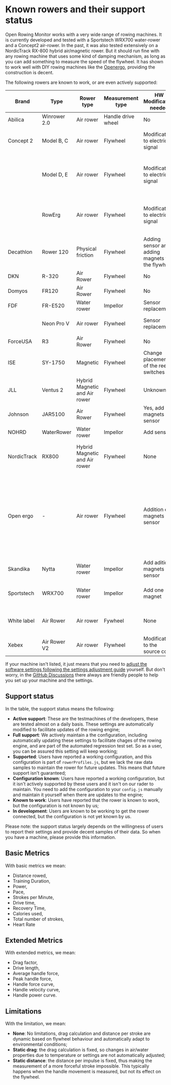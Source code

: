 # Known rowers and their support status

Open Rowing Monitor works with a very wide range of rowing machines. It is currently developed and tested with a Sportstech WRX700 water-rower and a Concept2 air-rower. In the past, it was also tested extensively on a NordicTrack RX-800 hybrid air/magnetic rower. But it should run fine with any rowing machine that uses some kind of damping mechanism, as long as you can add something to measure the speed of the flywheel. It has shown to work well with DIY rowing machines like the [Openergo](https://openergo.webs.com/), providing the construction is decent.

The following rowers are known to work, or are even actively supported:

| Brand | Type | Rower type | Measurement type | HW Modification needed | Support status | Rower profile | Basic Metrics | Advanced Metrics | Limitations | Remarks |
| ----- | ---- | ---- | ---- | ---- | ---- | ---- | ---- | ---- | ---- | ---------------- |
| Abilica | Winrower 2.0 | Air rower | Handle drive wheel | No | Known to work | - | Yes | No | Static distance | see [this discussion](https://github.com/laberning/openrowingmonitor/discussions/48) |
| Concept 2 | Model B, C | Air rower | Flywheel | Modification to electrical signal | In development | - | - | - | - | See [this](https://github.com/laberning/openrowingmonitor/issues/77), [this](https://github.com/laberning/openrowingmonitor/discussions/38) and [this](https://github.com/laberning/openrowingmonitor/discussions/151) discussion|
| | Model D, E | Air rower | Flywheel | Modification to electrical signal | Active support | Concept2_RowErg | Yes | Yes | None | [Concept 2 Model D, Model E and RowErg setup](hardware_setup_Concept2_RowErg.md) |
| | RowErg | Air rower | Flywheel | Modification to electrical signal | Active support | Concept2_RowErg | Yes | Yes | None | [Concept 2 Model D, Model E and RowErg setup](hardware_setup_Concept2_RowErg.md) |
| Decathlon | Rower 120 | Physical friction | Flywheel | Adding sensor and adding magnets to the flywheel | In development | - | - | - | - | see [this discussion](https://github.com/laberning/openrowingmonitor/issues/110) |
| DKN | R-320 | Air Rower | Flywheel | No | Full support | DKN_R320 | Yes | No | Static drag | - |
| Domyos | FR120 | Air Rower | Flywheel | No | Known to work | DKN_R320 | Yes | No | Static drag | see [this discussion](https://github.com/laberning/openrowingmonitor/discussions/154) |
| FDF | FR-E520 | Water rower | Impellor | Sensor replacement | Known to work | - | Yes | - | - | see [this discussion](https://github.com/laberning/openrowingmonitor/discussions/156) |
| | Neon Pro V | Air rower | Flywheel | Sensor replacement | Known to work | - | Yes | - | - | see [this](https://github.com/laberning/openrowingmonitor/discussions/87) and [this](https://github.com/JaapvanEkris/openrowingmonitor/discussions/11) discussion|
| ForceUSA | R3 | Air Rower | Flywheel | No | Supported | ForceUSA_R3 | Yes | Yes | None | - |
| ISE | SY-1750 | Magnetic | Flywheel | Change placement of the reed switches | Known to work | Manual config | Yes | No | Static drag | [see this discussion](https://github.com/laberning/openrowingmonitor/discussions/143) |
| JLL | Ventus 2 | Hybrid Magnetic and Air rower | Flywheel | Unknown | Known to work | Unknown | Yes | Unknown | Unknown | [see this discussion](https://github.com/JaapvanEkris/openrowingmonitor/discussions/42) |
| Johnson | JAR5100 | Air Rower | Flywheel | Yes, add magnets and sensor | Configuration known | - | Yes | Yes | None | [this discussion](https://github.com/laberning/openrowingmonitor/discussions/139) |
| NOHRD | WaterRower | Water rower | Impellor | Add sensor | Configuration known | Custom profile | Yes | Yes | None | see [this discussion](https://github.com/laberning/openrowingmonitor/discussions/158) |
| NordicTrack | RX800 | Hybrid Magnetic and Air rower | Flywheel | None | Full support | NordicTrack_RX800 | Yes | Yes | None | Also known under ProForm brand |
| Open ergo | - | Air rower | Flywheel | Addition of magnets en sensor | Known to work | - | Yes | Yes | None | Machine specific profile is needed, but is done before, see [example 1](https://github.com/laberning/openrowingmonitor/discussions/80), [example 2](https://github.com/laberning/openrowingmonitor/discussions/105) and [example 3](https://github.com/laberning/openrowingmonitor/discussions/115) |
| Skandika | Nytta | Water rower | Impellor | Add aditional magnets and sensor | Known to work | Unknown | Yes | Unknown | Unknown | see [this discussion](https://github.com/JaapvanEkris/openrowingmonitor/discussions/24) |
| Sportstech | WRX700 | Water rower | Impellor | Add one magnet | Active support | Sportstech_WRX700 | Yes | Yes | Static drag | see [Sportstech WRX700 setup](hardware_setup_WRX700.md) |
| White label | Air Rower | Air rower | Fywheel | None | Supported | Generic_Air_Rower | Yes | Yes | None | Sold under different brand names |
| Xebex | Air Rower V2 | Air rower | Flywheel | Modification to the source code | Known to work | Default | Yes | Yes | None | [See this discussion](https://github.com/JaapvanEkris/openrowingmonitor/discussions/28) |

If your machine isn't listed, it just means that you need to [adjust the software settings following the settings adjustment guide](rower_settings.md) yourself. But don't worry, in the [GitHub Discussions](https://github.com/laberning/openrowingmonitor/discussions) there always are friendly people to help you set up your machine and the settings.

## Support status

In the table, the support status means the following:

* **Active support**: These are the testmachines of the developers, these are tested almost on a daily basis. These settings are automatically modified to facilitate updates of the rowing engine;
* **Full support**: We actively maintain a the configuration, including automatically updating these settings to facilitate chages of the rowing engine, and are part of the automated regression test set. So as a user, you can be assured this setting will keep working;
* **Supported**: Users have reported a working configuration, and this configuration is part of `rowerProfiles.js`, but we lack the raw data samples to maintain the rower for future updates. This means that future support isn't guaranteed;
* **Configuration known**: Users have reported a working configuration, but it isn't actively supported by these users and it isn't on our rader to maintain. You need to add the configuration to your `config.js` manually and maintain it yourself when there are updates to the engine;
* **Known to work**: Users have reported that the rower is known to work, but the configuration is not known by us;
* **In development**: Users are known to be working to get the rower connected, but the configuration is not yet known by us.

Please note: the support status largely depends on the willingness of users to report their settings and provide decent samples of their data. So when you have a machine, please provide this information.

## Basic Metrics

With basic metrics we mean:

* Distance rowed,
* Training Duration,
* Power,
* Pace,
* Strokes per Minute,
* Drive time,
* Recovery Time,
* Calories used,
* Total number of strokes,
* Heart Rate

## Extended Metrics

With extended metrics, we mean:

* Drag factor,
* Drive length,
* Average handle force,
* Peak handle force,
* Handle force curve,
* Handle velocity curve,
* Handle power curve.

## Limitations

With the limitation, we mean:

* **None**: No limitations, drag calculation and distance per stroke are dynamic based on flywheel behaviour and automatically adapt to environmental conditions;
* **Static drag**: the drag calculation is fixed, so changes in air/water properties due to temperature or settings are not automatically adjusted;
* **Static distance**: the distance per impulse is fixed, thus making the measurement of a more forceful stroke impossible. This typically happens when the handle movement is measured, but not its effect on the flywheel.
